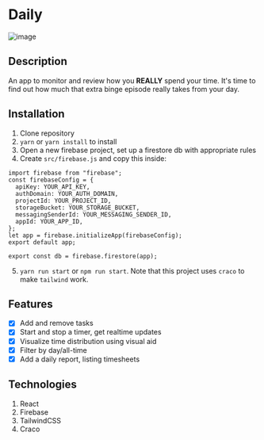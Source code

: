 # Daily
![image](https://user-images.githubusercontent.com/58481800/115601086-0bdad280-a2e6-11eb-9cbc-ee87d915e08a.png)

## Description

An app to monitor and review how you **REALLY** spend your time.
It's time to find out how much that extra binge episode really takes from your day.

## Installation

1) Clone repository
2) `yarn` or `yarn install` to install
3) Open a new firebase project, set up a firestore db with appropriate rules
4) Create `src/firebase.js` and copy this inside:
```
import firebase from "firebase";
const firebaseConfig = {
  apiKey: YOUR_API_KEY,
  authDomain: YOUR_AUTH_DOMAIN,
  projectId: YOUR_PROJECT_ID,
  storageBucket: YOUR_STORAGE_BUCKET,
  messagingSenderId: YOUR_MESSAGING_SENDER_ID,
  appId: YOUR_APP_ID,
};
let app = firebase.initializeApp(firebaseConfig);
export default app;

export const db = firebase.firestore(app);
```
5) `yarn run start` or `npm run start`. Note that this project uses `craco` to make `tailwind` work.

## Features

- [x] Add and remove tasks
- [x] Start and stop a timer, get realtime updates
- [x] Visualize time distribution using visual aid
- [x] Filter by day/all-time
- [x] Add a daily report, listing timesheets

## Technologies

1) React
3) Firebase
4) TailwindCSS
5) Craco

